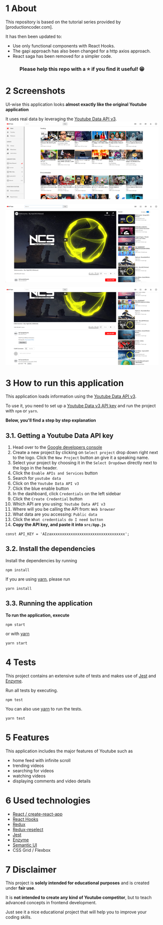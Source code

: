 # 1 About
This repository is based on the tutorial series provided by [productioncoder.com].

It has then been updated to:
* Use only functional components with React Hooks. 
* The gapi approach has also been changed for a http axios approach. 
* React saga has been removed for a simpler code.

<h3 align="center">Please help this repo with a ⭐️ if you find it useful! 😁</h3>

# 2 Screenshots
UI-wise this application looks **almost exactly like the original Youtube application**

It uses real data by leveraging the [Youtube Data API v3](https://developers.google.com/youtube/v3/docs/).
![Youtube in React Home feed](images/youtube-react-home-feed.png)

![Youtube in React Watch-1](images/youtube-react-watch-1.png)

![Youtube in React Watch-2](images/youtube-react-watch-2.png)

# 3 How to run this application
This application loads information using the [Youtube Data API v3](https://developers.google.com/youtube/v3/docs/).

To use it, you need to set up a [Youtube Data v3 API key](https://productioncoder.com/build-youtube-in-react-part-19/) and run the project with `npm` or `yarn`.

**Below, you'll find a step by step explanation**

## 3.1. Getting a Youtube Data API key
1. Head over to the [Google developers console](https://console.developers.google.com)
2. Create a new project by clicking on `Select project` drop down right next to the logo. Click the `New Project` button an give it a speaking name.
3. Select your project by choosing it in the `Select Dropdown` directly next to the logo in the header.
4. Click the `Enable APIs and Services` button
5. Search for `youtube data`
6. Click on the `Youtube Data API v3`
7. Click the blue enable button
8. In the dashboard, click `Credentials` on the left sidebar
9. Click the `Create Credential` button
10. Which API are you using: `Youtube Data API v3`
11. Where will you be calling the API from: `Web browser`
12. What data are you accessing: `Public data`
13. Click the `What credentials do I need button`
14. **Copy the API key, and paste it into `src/App.js`**
```
const API_KEY = 'AIzaxxxxxxxxxxxxxxxxxxxxxxxxxxxxxxxxxx';
```
## 3.2. Install the dependencies
Install the dependencies by running
```
npm install
```

If you are using [yarn](https://yarnpkg.com/lang/en/), please run
```
yarn install
```
## 3.3. Running the application
**To run the application, execute**
```
npm start
```
or with [yarn](https://yarnpkg.com/lang/en/)
```
yarn start
```

# 4 Tests
This project contains an extensive suite of tests and makes use of [Jest](https://jestjs.io/) and [Enzyme](https://github.com/airbnb/enzyme).

Run all tests by executing.

```
npm test
```

You can also use [yarn](https://yarnpkg.com/lang/en/) to run the tests.
```
yarn test
```

# 5 Features
This application includes the major features of Youtube such as
* home feed with infinite scroll
* trending videos
* searching for videos
* watching videos
* displaying comments and video details

# 6 Used technologies
* [React / create-react-app](https://github.com/facebook/create-react-app)
* [React Hooks](https://reactjs.org/docs/hooks-intro.html)
* [Redux](https://redux.js.org/)
* [Redux-reselect](https://github.com/reduxjs/reselect)
* [Jest](https://jestjs.io/)
* [Enzyme](https://airbnb.io/enzyme/)
* [Semantic UI](https://react.semantic-ui.com/)
* CSS Grid / Flexbox

# 7 Disclaimer
This project is **solely intended for educational purposes** and is created under **fair use**.

It is **not intended to create any kind of Youtube competitor**, but to teach advanced concepts in frontend development.

Just see it a nice educational project that will help you to improve your coding skills.
